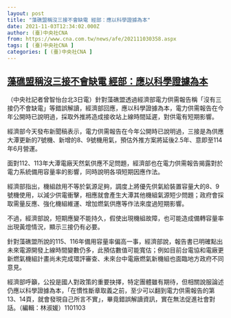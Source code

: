 ```yaml
---
layout: post
title: "藻礁盟稱沒三接不會缺電 經部：應以科學證據為本"
date: 2021-11-03T12:34:02.000Z
author: (臺)中央社CNA
from: https://www.cna.com.tw/news/afe/202111030358.aspx
tags: [ (臺)中央社CNA ]
categories: [ (臺)中央社CNA ]
---
```

<!--1635942842000-->
[藻礁盟稱沒三接不會缺電 經部：應以科學證據為本](https://www.cna.com.tw/news/afe/202111030358.aspx)
------

<div>
<div></div><div><p>（中央社記者曾智怡台北3日電）針對藻礁盟透過經濟部電力供需報告稱「沒有三接仍不會缺電」等錯誤解讀，經濟部回應，應以科學證據為本，電力供需報告在今年公開時已說明過，採取外推將造成接收站上線時間延遲，對供電有短期影響。</p><p>經濟部今天發布新聞稿表示，電力供需報告在今年公開時已說明過，三接是為供應大潭更新的7號機、新增的8、9號機用氣，預估外推方案將延後2.5年、意即至114年6月營運。</p><p>面對112、113年大潭電廠天然氣供應不足問題，經濟部也在電力供需報告揭露對於電力系統備用容量率的影響，同時說明各項短期因應作法。</p><p>經濟部指出，機組啟用不等於氣源足夠，調度上將優先供氣給裝置容量大的8、9號機使用，以減少供電衝擊，相應就會產生大潭其他機組氣源短少問題；政府會採取需量反應、強化機組維運、增加燃氣供應等作法來度過短期影響。</p><p>不過，經濟部說，短期應變不能持久，假使出現機組故障，也可能造成備轉容量率出現黃燈情況，顯示三接仍有必要。</p><p>針對藻礁盟所說的115、116年備用容量率偏高一事，經濟部說，報告書已明確點出未來電源開發上線時間變數仍多，此預估數值可能寬估；例如目前台電協和電廠更新燃氣機組計畫尚未完成環評審查、未來台中電廠燃氣新機組也面臨地方政府不同意見。</p><p>經濟部呼籲，公投是國人對政策的重要抉擇，特定團體雖有期待，但相關說服論述仍應以科學證據為本，「在慣性斷章取義之前，至少可以翻到電力供需報告的第13、14頁，就會發現自己所言不實」，畢竟錯誤解讀資訊，實在無法促進社會對話。（編輯：林淑媛）1101103</p></div>
</div>
